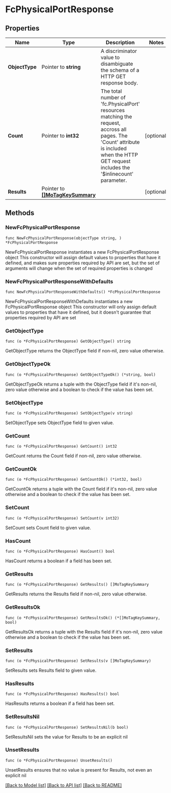 # FcPhysicalPortResponse

## Properties

Name | Type | Description | Notes
------------ | ------------- | ------------- | -------------
**ObjectType** | Pointer to **string** | A discriminator value to disambiguate the schema of a HTTP GET response body. | 
**Count** | Pointer to **int32** | The total number of &#39;fc.PhysicalPort&#39; resources matching the request, accross all pages. The &#39;Count&#39; attribute is included when the HTTP GET request includes the &#39;$inlinecount&#39; parameter. | [optional] 
**Results** | Pointer to [**[]MoTagKeySummary**](MoTagKeySummary.md) |  | [optional] 

## Methods

### NewFcPhysicalPortResponse

`func NewFcPhysicalPortResponse(objectType string, ) *FcPhysicalPortResponse`

NewFcPhysicalPortResponse instantiates a new FcPhysicalPortResponse object
This constructor will assign default values to properties that have it defined,
and makes sure properties required by API are set, but the set of arguments
will change when the set of required properties is changed

### NewFcPhysicalPortResponseWithDefaults

`func NewFcPhysicalPortResponseWithDefaults() *FcPhysicalPortResponse`

NewFcPhysicalPortResponseWithDefaults instantiates a new FcPhysicalPortResponse object
This constructor will only assign default values to properties that have it defined,
but it doesn't guarantee that properties required by API are set

### GetObjectType

`func (o *FcPhysicalPortResponse) GetObjectType() string`

GetObjectType returns the ObjectType field if non-nil, zero value otherwise.

### GetObjectTypeOk

`func (o *FcPhysicalPortResponse) GetObjectTypeOk() (*string, bool)`

GetObjectTypeOk returns a tuple with the ObjectType field if it's non-nil, zero value otherwise
and a boolean to check if the value has been set.

### SetObjectType

`func (o *FcPhysicalPortResponse) SetObjectType(v string)`

SetObjectType sets ObjectType field to given value.


### GetCount

`func (o *FcPhysicalPortResponse) GetCount() int32`

GetCount returns the Count field if non-nil, zero value otherwise.

### GetCountOk

`func (o *FcPhysicalPortResponse) GetCountOk() (*int32, bool)`

GetCountOk returns a tuple with the Count field if it's non-nil, zero value otherwise
and a boolean to check if the value has been set.

### SetCount

`func (o *FcPhysicalPortResponse) SetCount(v int32)`

SetCount sets Count field to given value.

### HasCount

`func (o *FcPhysicalPortResponse) HasCount() bool`

HasCount returns a boolean if a field has been set.

### GetResults

`func (o *FcPhysicalPortResponse) GetResults() []MoTagKeySummary`

GetResults returns the Results field if non-nil, zero value otherwise.

### GetResultsOk

`func (o *FcPhysicalPortResponse) GetResultsOk() (*[]MoTagKeySummary, bool)`

GetResultsOk returns a tuple with the Results field if it's non-nil, zero value otherwise
and a boolean to check if the value has been set.

### SetResults

`func (o *FcPhysicalPortResponse) SetResults(v []MoTagKeySummary)`

SetResults sets Results field to given value.

### HasResults

`func (o *FcPhysicalPortResponse) HasResults() bool`

HasResults returns a boolean if a field has been set.

### SetResultsNil

`func (o *FcPhysicalPortResponse) SetResultsNil(b bool)`

 SetResultsNil sets the value for Results to be an explicit nil

### UnsetResults
`func (o *FcPhysicalPortResponse) UnsetResults()`

UnsetResults ensures that no value is present for Results, not even an explicit nil

[[Back to Model list]](../README.md#documentation-for-models) [[Back to API list]](../README.md#documentation-for-api-endpoints) [[Back to README]](../README.md)


